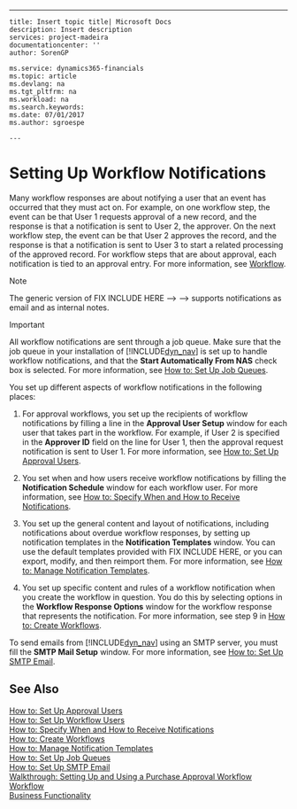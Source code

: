 ---
    title: Insert topic title| Microsoft Docs
    description: Insert description
    services: project-madeira
    documentationcenter: ''
    author: SorenGP

    ms.service: dynamics365-financials
    ms.topic: article
    ms.devlang: na
    ms.tgt_pltfrm: na
    ms.workload: na
    ms.search.keywords:
    ms.date: 07/01/2017
    ms.author: sgroespe

    ---
# Setting Up Workflow Notifications
Many workflow responses are about notifying a user that an event has occurred that they must act on. For example, on one workflow step, the event can be that User 1 requests approval of a new record, and the response is that a notification is sent to User 2, the approver. On the next workflow step, the event can be that User 2 approves the record, and the response is that a notification is sent to User 3 to start a related processing of the approved record. For workflow steps that are about approval, each notification is tied to an approval entry. For more information, see [Workflow](../../BusinessFunctionality/Workflow/workflow.md).  
  
> [!NOTE]  
>  The generic version of FIX INCLUDE HERE<!--FIX INCLUDE HERE<!--FIX INCLUDE HERE<!--[!INCLUDE[dyn_nav](../../ApplicationDesign/includes/dyn_nav_md.md)] --> --> --> supports notifications as email and as internal notes.  
  
> [!IMPORTANT]  
>  All workflow notifications are sent through a job queue. Make sure that the job queue in your installation of [!INCLUDE[dyn_nav](../../ApplicationDesign/includes/dyn_nav_md.md)] is set up to handle workflow notifications, and that the **Start Automatically From NAS** check box is selected. For more information, see [How to: Set Up Job Queues](../../SetupAndAdministration/how-to-set-up-job-queues.md).  
  
 You set up different aspects of workflow notifications in the following places:  
  
1.  For approval workflows, you set up the recipients of workflow notifications by filling a line in the **Approval User Setup** window for each user that takes part in the workflow. For example, if User 2 is specified in the **Approver ID** field on the line for User 1, then the approval request notification is sent to User 1. For more information, see [How to: Set Up Approval Users](../../BusinessFunctionality/Workflow/how-to-set-up-approval-users.md).  
  
2.  You set when and how users receive workflow notifications by filling the **Notification Schedule** window for each workflow user. For more information, see [How to: Specify When and How to Receive Notifications](../../BusinessFunctionality/Workflow/how-to-specify-when-and-how-to-receive-notifications.md).  
  
3.  You set up the general content and layout of notifications, including notifications about overdue workflow responses, by setting up notification templates in the **Notification Templates** window. You can use the default templates provided with FIX INCLUDE HERE<!--[!INCLUDE[navnow](../../ApplicationDesign/includes/navnow_md.md)] -->, or you can export, modify, and then reimport them. For more information, see [How to: Manage Notification Templates](../../BusinessFunctionality/Workflow/how-to-manage-notification-templates.md).  
  
4.  You set up specific content and rules of a workflow notification when you create the workflow in question. You do this by selecting options in the **Workflow Response Options** window for the workflow response that represents the notification. For more information, see step 9 in [How to: Create Workflows](../../BusinessFunctionality/Workflow/how-to-create-workflows.md).  
  
 To send emails from [!INCLUDE[dyn_nav](../../ApplicationDesign/includes/dyn_nav_md.md)] using an SMTP server, you must fill the **SMTP Mail Setup** window. For more information, see [How to: Set Up SMTP Email](../../BusinessFunctionality/Workflow/how-to-set-up-smtp-email.md).  
  
## See Also  
 [How to: Set Up Approval Users](../../BusinessFunctionality/Workflow/how-to-set-up-approval-users.md)   
 [How to: Set Up Workflow Users](../../BusinessFunctionality/Workflow/how-to-set-up-workflow-users.md)   
 [How to: Specify When and How to Receive Notifications](../../BusinessFunctionality/Workflow/how-to-specify-when-and-how-to-receive-notifications.md)   
 [How to: Create Workflows](../../BusinessFunctionality/Workflow/how-to-create-workflows.md)   
 [How to: Manage Notification Templates](../../BusinessFunctionality/Workflow/how-to-manage-notification-templates.md)   
 [How to: Set Up Job Queues](../../SetupAndAdministration/how-to-set-up-job-queues.md)   
 [How to: Set Up SMTP Email](../../BusinessFunctionality/Workflow/how-to-set-up-smtp-email.md)   
 [Walkthrough: Setting Up and Using a Purchase Approval Workflow](../../BusinessFunctionality/Workflow/walkthrough-setting-up-and-using-a-purchase-approval-workflow.md)   
 [Workflow](../../BusinessFunctionality/Workflow/workflow.md)   
 [Business Functionality](../Topic/Business%20Functionality.md)